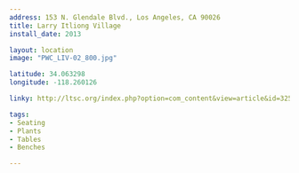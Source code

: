 ```yaml
---
address: 153 N. Glendale Blvd., Los Angeles, CA 90026  
title: Larry Itliong Village 
install_date: 2013

layout: location
image: "PWC_LIV-02_800.jpg"

latitude: 34.063298
longitude: -118.260126

linky: http://ltsc.org/index.php?option=com_content&view=article&id=325

tags:	
- Seating
- Plants
- Tables
- Benches

---
```

